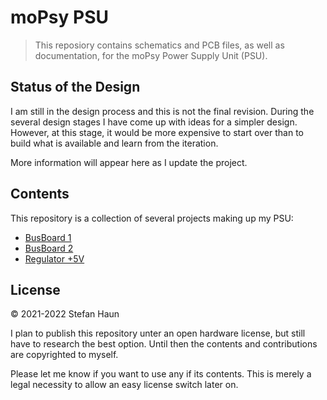 # moPsy PSU

> This reposiory contains schematics and PCB files, as well as
> documentation, for the moPsy Power Supply Unit (PSU).

## Status of the Design

I am still in the design process and this is not the final revision.
During the several design stages I have come up with ideas for a simpler
design.
However, at this stage, it would be more expensive to start over than to
build what is available and learn from the iteration. 

More information will appear here as I update the project.

## Contents

This repository is a collection of several projects making up my PSU:

* [BusBoard 1](moPsy_BusBoard_1)
* [BusBoard 2](moPsy_BusBoard_2)
* [Regulator +5V](moPsy_Regulator_5Vpos_BusGate)


## License

© 2021-2022 Stefan Haun

I plan to publish this repository unter an open hardware license, but still
have to research the best option. Until then the contents and contributions
are copyrighted to myself.

Please let me know if you want to use any if its contents. This is merely a
legal necessity to allow an easy license switch later on.

